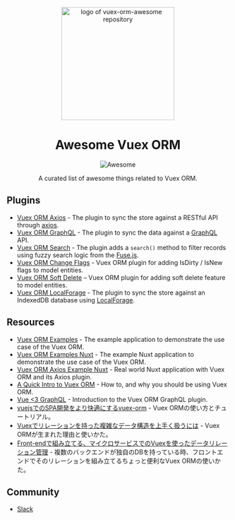<p align="center">
  <img width="256" src="https://github.com/vuex-orm/awesome-vuex-orm/raw/master/logo-vuex-orm.png" alt="logo of vuex-orm-awesome repository">
</p>

<h1 align="center">Awesome Vuex ORM</h1>

<p align="center"><img src="https://cdn.rawgit.com/sindresorhus/awesome/d7305f38d29fed78fa85652e3a63e154dd8e8829/media/badge.svg" alt="Awesome"></p>

<p align="center">A curated list of awesome things related to Vuex ORM.</p>

## Plugins

- [Vuex ORM Axios](https://github.com/vuex-orm/plugin-axios) - The plugin to sync the store against a RESTful API through [axios](https://github.com/axios/axios).
- [Vuex ORM GraphQL](https://github.com/vuex-orm/vuex-orm-graphql) - The plugin to sync the data against a [GraphQL](https://graphql.org) API.
- [Vuex ORM Search](https://github.com/vuex-orm/plugin-search) - The plugin adds a `search()` method to filter records using fuzzy search logic from the [Fuse.js](http://fusejs.io).
- [Vuex ORM Change Flags](https://github.com/vuex-orm/plugin-change-flags) - Vuex ORM plugin for adding IsDirty / IsNew flags to model entities.
- [Vuex ORM Soft Delete](https://github.com/vuex-orm/plugin-soft-delete) – Vuex ORM plugin for adding soft delete feature to model entities.
- [Vuex ORM LocalForage](https://github.com/eldomagan/vuex-orm-localforage) - The plugin to sync the store against an IndexedDB database using [LocalForage](https://github.com/localForage/localForage).

## Resources

- [Vuex ORM Examples](https://github.com/vuex-orm/vuex-orm-examples) - The example application to demonstrate the use case of the Vuex ORM.
- [Vuex ORM Examples Nuxt](https://github.com/vuex-orm/vuex-orm-examples-nuxt) - The example Nuxt application to demonstrate the use case of the Vuex ORM.
- [Vuex ORM Axios Example Nuxt](https://github.com/guillaumebriday/todolist-frontend-nuxt) - Real world Nuxt application with Vuex ORM and its Axios plugin.
- [A Quick Intro to Vuex ORM](https://vuejsdevelopers.com/2019/04/29/vuex-orm-quick-intro) - How to, and why you should be using Vuex ORM.
- [Vue \<3 GraphQL](https://dev.to/phortx/vue-3-graphql-kj6) - Introduction to the Vuex ORM GraphQL plugin.
- [vuejsでのSPA開発をより快適にするvuex-orm](https://tech.basicinc.jp/articles/136) - Vuex ORMの使い方とチュートリアル。
- [Vuexでリレーションを持った複雑なデータ構造を上手く扱うには](https://qiita.com/kiaking/items/bcd5360fb3106cf22a81) - Vuex ORMが生まれた理由と使いかた。
- [Front-endで組み立てる、マイクロサービスでのVuexを使ったデータリレーション管理](https://qiita.com/kiaking/items/1cb4ea1b91f35532508b) - 複数のバックエンドが独自のDBを持っている時、フロントエンドでそのリレーションを組み立てるちょっと便利なVuex ORMの使いかた。

## Community

- [Slack](https://join.slack.com/t/vuex-orm/shared_invite/enQtNDQ0NjE3NTgyOTY2LTI0YjE5YmNmMDIxNWZlNmJhM2EyMDg1MDRkODA4YmQwMDU5OWRkZmNhN2RmOTZkZGZkODQxZTRkYjhmYmJiNTY)
